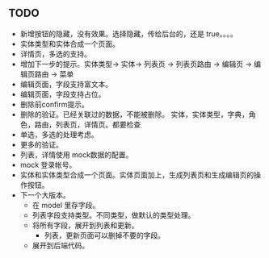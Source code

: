 ## TODO
* 新增按钮的隐藏，没有效果。选择隐藏，传给后台的，还是 true。。。。
* 实体类型和实体合成一个页面。
* 详情页，多选的支持。
* 增加下一步的提示。实体类型-> 实体-> 列表页 -> 列表页路由 -> 编辑页 -> 编辑页路由 -> 菜单
* 编辑页面，字段支持富文本。
* 编辑页面，字段支持占位。
* 删除前confirm提示。
* 删除的验证。已经关联过的数据，不能被删除。 实体，实体类型，字典，角色，路由，列表页，详情页。都要检查
* 单选，多选的处理考虑。
* 更多的验证。
* 列表，详情使用 mock数据的配置。
* mock 登录帐号。
* 实体和实体类型合成一个页面。实体页面加上，生成列表页和生成编辑页的操作按钮。
* 下一个大版本。
  * 在 model 里存字段。
  * 列表字段支持类型。不同类型，做默认的类型处理。
  * 将所有字段，展开到列表和更新。
    * 列表，更新页面可以删掉不要的字段。
  * 展开到后端代码。
